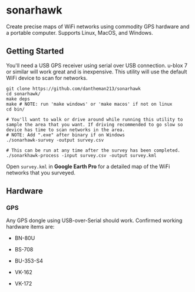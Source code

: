 # sonarhawk

Create precise maps of WiFi networks using commodity GPS hardware and a portable computer. Supports Linux, MacOS, and Windows.

## Getting Started

You'll need a USB GPS receiver using serial over USB connection. u-blox 7 or similar will work great and is inexpensive. This utility will use the default WiFi device to scan for networks. 

```
git clone https://github.com/dantheman213/sonarhawk
cd sonarhawk/
make deps
make # NOTE: run 'make windows' or 'make macos' if not on linux
cd bin/

# You'll want to walk or drive around while running this utility to sample the area that you want. If driving recommended to go slow so device has time to scan networks in the area.
# NOTE: Add ".exe" after binary if on Windows
./sonarhawk-survey -output survey.csv

# This can be run at any time after the survey has been completed.
./sonarkhawk-process -input survey.csv -output survey.kml
```

Open `survey.kml` in **Google Earth Pro** for a detailed map of the WiFi networks that you surveyed.

## Hardware

### GPS

Any GPS dongle using USB-over-Serial should work. Confirmed working hardware items are:

* BN-80U

* BS-708

* BU-353-S4

* VK-162

* VK-172
